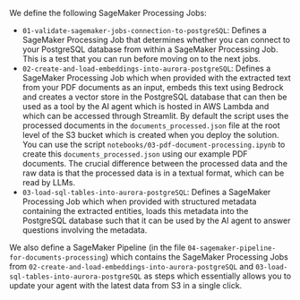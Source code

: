 We define the following SageMaker Processing Jobs:

- `01-validate-sagemaker-jobs-connection-to-postgreSQL`: Defines a SageMaker Processing Job that determines whether you can connect to your PostgreSQL database from within a SageMaker Processing Job. This is a test that you can run before moving on to the next jobs.
- `02-create-and-load-embeddings-into-aurora-postgreSQL`: Defines a SageMaker Processing Job which when provided with the extracted text from your PDF documents as an input, embeds this text using Bedrock and creates a vector store in the PostgreSQL database that can then be used as a tool by the AI agent which is hosted in AWS Lambda and which can be accessed through Streamlit. By default the script uses the processed documents in the `documents_processed.json` file at the root level of the S3 bucket which is created when you deploy the solution. You can use the script `notebooks/03-pdf-document-processing.ipynb` to create this `documents_processed.json` using our example PDF documents. The crucial difference between the processed data and the raw data is that the processed data is in a textual format, which can be read by LLMs.
- `03-load-sql-tables-into-aurora-postgreSQL`: Defines a SageMaker Processing Job which when provided with structured metadata containing the extracted entities, loads this metadata into the PostgreSQL database such that it can be used by the AI agent to answer questions involving the metadata.

We also define a SageMaker Pipeline (in the file `04-sagemaker-pipeline-for-documents-processing`) which contains the SageMaker Processing Jobs from `02-create-and-load-embeddings-into-aurora-postgreSQL` and `03-load-sql-tables-into-aurora-postgreSQL` as steps which essentially allows you to update your agent with the latest data from S3 in a single click.

